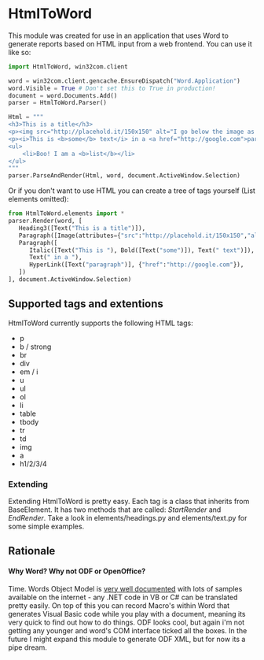 HtmlToWord
===
This module was created for use in an application that uses Word to generate reports based on HTML input from a web frontend. You can use it like so:

```python
import HtmlToWord, win32com.client

word = win32com.client.gencache.EnsureDispatch("Word.Application")
word.Visible = True # Don't set this to True in production!
document = word.Documents.Add()
parser = HtmlToWord.Parser()

Html = """
<h3>This is a title</h3>
<p><img src="http://placehold.it/150x150" alt="I go below the image as a caption"></p>
<p><i>This is <b>some</b> text</i> in a <a href="http://google.com">paragraph</a></p>
<ul>
    <li>Boo! I am a <b>list</b></li>
</ul>
"""
parser.ParseAndRender(Html, word, document.ActiveWindow.Selection)
```
Or if you don't want to use HTML you can create a tree of tags yourself (List elements omitted):
```python
from HtmlToWord.elements import *
parser.Render(word, [
   Heading3([Text("This is a title")]),
   Paragraph([Image(attributes={"src":"http://placehold.it/150x150","alt":"I go below"})]),
   Paragraph([
      Italic([Text("This is "), Bold([Text("some")]), Text(" text")]),
      Text(" in a "),
      HyperLink([Text("paragraph")], {"href":"http://google.com"}),
   ])
], document.ActiveWindow.Selection)
```

## Supported tags and extentions

HtmlToWord currently supports the following HTML tags:
 * p
 * b / strong
 * br
 * div
 * em / i
 * u
 * ul
 * ol
 * li
 * table
 * tbody
 * tr
 * td
 * img
 * a
 * h1/2/3/4

### Extending
Extending HtmlToWord is pretty easy. Each tag is a class that inherits from BaseElement. It has two methods that are called: *StartRender* and *EndRender*. Take a look in elements/headings.py and elements/text.py for some simple examples.



## Rationale
#### Why Word? Why not ODF or OpenOffice?
Time. Words Object Model is [very well documented](http://msdn.microsoft.com/en-us/library/ff837519) with lots of samples available on the internet - any .NET code in VB or C# can be translated pretty easily. On top of this you can record Macro's within Word that generates Visual Basic code while you play with a document, meaning its very quick to find out how to do things. ODF looks cool, but again i'm not getting any younger and word's COM interface ticked all the boxes. In the future I might expand this module to generate ODF XML, but for now its a pipe dream.
